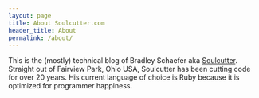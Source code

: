 ```yaml
---
layout: page
title: About Soulcutter.com
header_title: About
permalink: /about/
---
```


This is the (mostly) technical blog of Bradley Schaefer aka [Soulcutter](https://twitter.com/soulcutter).
Straight out of Fairview Park, Ohio USA, Soulcutter has been cutting code for over 20 years.
His current language of choice is Ruby because it is optimized for programmer happiness.  


[jekyll]: https://github.com/jekyll/jekyll
[pixyll]: https://github.com/johnotander/pixyll
